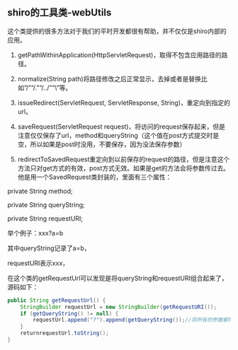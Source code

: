 ## shiro的工具类-webUtils
这个类提供的很多方法对于我们的平时开发都很有帮助，并不仅仅是shiro内部的应用。

1. getPathWithinApplication(HttpServletRequest)，取得不包含应用路径的路径。

2. normalize(String path)将路径修改之后正常显示，去掉或者是替换比如”/”“/.”“/../”“\\”等。

3. issueRedirect(ServletRequest, ServletResponse, String)，重定向到指定的url。

4. saveRequest(ServletRequest request)，将访问的request保存起来，但是注意仅仅保存了url，method和queryString（这个值在post方式提交时是空，所以如果是post时没用，不要保存，因为没法保存参数）

5. redirectToSavedRequest重定向到以前保存的request的路径，但是注意这个方法只对get方式的有效，post方式无效。如果是get的方法会将参数传过去。他是用一个SavedRequest类封装的，里面有三个属性：

private String method;

private String queryString;

private String requestURI;

举个例子：xxx?a=b

其中queryString记录了a=b，

requestURI表示xxx，

在这个类的getRequestUrl可以发现是将queryString和requestURI组合起来了，源码如下：
```java
public String getRequestUrl() {
    StringBuilder requestUrl = new StringBuilder(getRequestURI());
    if (getQueryString() != null) {
        requestUrl.append("?").append(getQueryString());//将所有的参数都带上，但是只对get方法有效。
    }
    returnrequestUrl.toString();
}
```